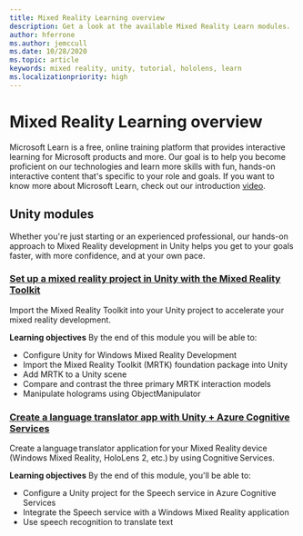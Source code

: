 ```yaml
---
title: Mixed Reality Learning overview
description: Get a look at the available Mixed Reality Learn modules.
author: hferrone
ms.author: jemccull
ms.date: 10/28/2020
ms.topic: article
keywords: mixed reality, unity, tutorial, hololens, learn
ms.localizationpriority: high
---
```


# Mixed Reality Learning overview

Microsoft Learn is a free, online training platform that provides interactive learning for Microsoft products and more. Our goal is to help you become proficient on our technologies and learn more skills with fun, hands-on interactive content that's specific to your role and goals. If you want to know more about Microsoft Learn, check out our introduction [video](https://channel9.msdn.com/Blogs/One-Dev-Minute/What-is-Microsoft-Learn).

<!-- The MR Learning Modules are an updated approach to teaching developers how to create applications for the Mixed Reality Platform and devices, based on learnings from the original Academy tutorial series. Some examples of feedback we wanted to address with this new series include:

* Tutorials don't implement or show how to use the Mixed Reality Toolkit
* The tutorials are great for learning how to implement one thing, but not for building an application
* There is not really any UI guidance available

With that feedback in hand, we set out to design a set of tutorials that would not only address the above items, but also will give all developers a useful baseline code template to begin from. -->

## Unity modules

Whether you're just starting or an experienced professional, our hands-on approach to Mixed Reality development in Unity helps you get to your goals faster, with more confidence, and at your own pace.

### [Set up a mixed reality project in Unity with the Mixed Reality Toolkit](https://docs.microsoft.com/learn/modules/mixed-reality-toolkit-project-unity/)

Import the Mixed Reality Toolkit into your Unity project to accelerate your mixed reality development.

**Learning objectives**
By the end of this module you will be able to:

* Configure Unity for Windows Mixed Reality Development
* Import the Mixed Reality Toolkit (MRTK) foundation package into Unity
* Add MRTK to a Unity scene
* Compare and contrast the three primary MRTK interaction models
* Manipulate holograms using ObjectManipulator

### [Create a language translator app with Unity + Azure Cognitive Services](https://docs.microsoft.com/learn/modules/create-language-translator-mixed-reality-application-unity-azure-cognitive-services/)

Create a language translator application for your Mixed Reality device (Windows Mixed Reality, HoloLens 2, etc.) by using Cognitive Services.

**Learning objectives**
By the end of this module, you'll be able to:

* Configure a Unity project for the Speech service in Azure Cognitive Services
* Integrate the Speech service with a Windows Mixed Reality application
* Use speech recognition to translate text